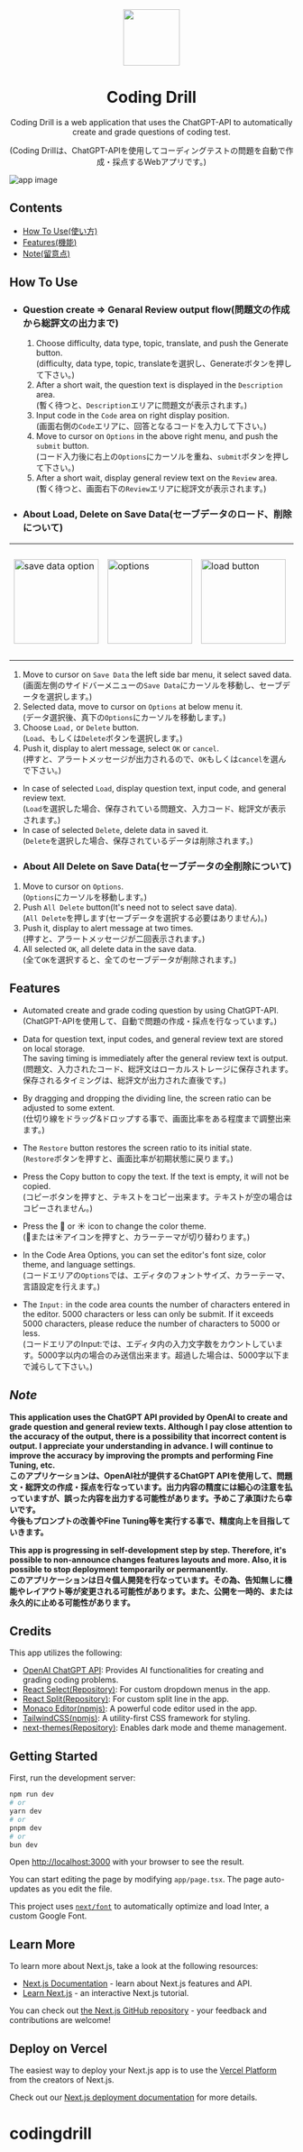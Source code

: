 <div align="center">
  <Img src="public/images/appIcon.svg" width=100 height=100 />
  <h1>Coding Drill</h1>
</div>

<div align="center">
  <p>Coding Drill is a web application that uses the ChatGPT-API to automatically create and grade questions of coding test.</p>
  <p>(Coding Drillは、ChatGPT-APIを使用してコーディングテストの問題を自動で作成・採点するWebアプリです。)</p>
</div>

<img src="public/images/appImage.png" alt="app image" align="center">

## Contents

- [How To Use](#how-to-use)[(使い方)](#how-to-use)
- [Features](#features)[(機能)](#features)
- [Note](#note)[(留意点)](#note)

## How To Use

- ### Question create => Genaral Review output flow(問題文の作成から総評文の出力まで)

  1. Choose difficulty, data type, topic, translate, and push the Generate button.  
     (difficulty, data type, topic, translateを選択し、Generateボタンを押して下さい。)
  2. After a short wait, the question text is displayed in the `Description` area.  
     (暫く待つと、`Description`エリアに問題文が表示されます。)
  3. Input code in the `Code` area on right display position.  
     (画面右側の`Code`エリアに、回答となるコードを入力して下さい。)
  4. Move to cursor on `Options` in the above right menu, and push the `submit` button.  
     (コード入力後に右上の`Options`にカーソルを重ね、`submit`ボタンを押して下さい。)
  5. After a short wait, display general review text on the `Review` area.  
     (暫く待つと、画面右下の`Review`エリアに総評文が表示されます。)

- ### About Load, Delete on Save Data(セーブデータのロード、削除について)

<table align="center">
  <tr>
    <td>
      <img src="public/images/saveDataOption.png" alt="save data option" width="150" />
    </td>
    <td>
      <img src="public/images/options.png" alt="options" width="150" />
    </td>
    <td>
      <img src="public/images/loadButton_etc.png" alt="load button" width="150" />
    </td>
    <td>
      <img src="public/images/savedata.png" alt="savedata image" style="width: 200px; height: auto;" />
    </td>
  </tr>
</table>

1. Move to cursor on `Save Data` the left side bar menu, it select saved data.  
   (画面左側のサイドバーメニューの`Save Data`にカーソルを移動し、セーブデータを選択します。)
2. Selected data, move to cursor on `Options` at below menu it.  
   (データ選択後、真下の`Options`にカーソルを移動します。)
3. Choose `Load,` or `Delete` button.  
   (`Load`、もしくは`Delete`ボタンを選択します。)
4. Push it, display to alert message, select `OK` or `cancel`.  
   (押すと、アラートメッセージが出力されるので、`OK`もしくは`cancel`を選んで下さい。)

- In case of selected `Load`, display question text, input code, and general review text.  
  (`Load`を選択した場合、保存されている問題文、入力コード、総評文が表示されます。)
- In case of selected `Delete`, delete data in saved it.  
  (`Delete`を選択した場合、保存されているデータは削除されます。)
- ### About All Delete on Save Data(セーブデータの全削除について)

1. Move to cursor on `Options`.  
   (`Options`にカーソルを移動します。)
2. Push `All Delete` button(It's need not to select save data).  
   (`All Delete`を押します(セーブデータを選択する必要はありません)。)
3. Push it, display to alert message at two times.  
   (押すと、アラートメッセージが二回表示されます。)
4. All selected `OK`, all delete data in the save data.  
   (全て`OK`を選択すると、全てのセーブデータが削除されます。)

## Features

- Automated create and grade coding question by using ChatGPT-API.  
  (ChatGPT-APIを使用して、自動で問題の作成・採点を行なっています。)

- Data for question text, input codes, and general review text are stored on local storage.  
  The saving timing is immediately after the general review text is output.  
  (問題文、入力されたコード、総評文はローカルストレージに保存されます。  
  保存されるタイミングは、総評文が出力された直後です。)

- By dragging and dropping the dividing line, the screen ratio can be adjusted to some extent.  
  (仕切り線をドラッグ&ドロップする事で、画面比率をある程度まで調整出来ます。)

- The `Restore` button restores the screen ratio to its initial state.  
  (`Restore`ボタンを押すと、画面比率が初期状態に戻ります。)

- Press the Copy button to copy the text. If the text is empty, it will not be copied.  
  (コピーボタンを押すと、テキストをコピー出来ます。テキストが空の場合はコピーされません。)

- Press the 🌙 or ☀️ icon to change the color theme.  
  (🌙または☀️アイコンを押すと、カラーテーマが切り替わります。)

- In the Code Area Options, you can set the editor's font size, color theme, and language settings.  
  (コードエリアの`Options`では、エディタのフォントサイズ、カラーテーマ、言語設定を行えます。)

- The `Input:` in the code area counts the number of characters entered in the editor. 5000 characters or less can only be submit. If it exceeds 5000 characters, please reduce the number of characters to 5000 or less.  
  (コードエリアのInput:では、エディタ内の入力文字数をカウントしています。5000字以内の場合のみ送信出来ます。超過した場合は、5000字以下まで減らして下さい。)

## _Note_

**This application uses the ChatGPT API provided by OpenAI to create and grade question and general review texts. Although I pay close attention to the accuracy of the output, there is a possibility that incorrect content is output. I appreciate your understanding in advance.
I will continue to improve the accuracy by improving the prompts and performing Fine Tuning, etc.**  
**このアプリケーションは、OpenAI社が提供するChatGPT APIを使用して、問題文・総評文の作成・採点を行なっています。出力内容の精度には細心の注意を払っていますが、誤った内容を出力する可能性があります。予めこ了承頂けたら幸いです。**  
**今後もプロンプトの改善やFine Tuning等を実行する事で、精度向上を目指していきます。**

**This app is progressing in self-development step by step. Therefore, it's possible to non-announce changes features layouts and more. Also, it is possible to stop deployment temporarily or permanently.**  
**このアプリケーションは日々個人開発を行なっています。その為、告知無しに機能やレイアウト等が変更される可能性があります。また、公開を一時的、または永久的に止める可能性があります。**

## Credits

This app utilizes the following:

- [OpenAI ChatGPT API](https://openai.com/): Provides AI functionalities for creating and grading coding problems.
- [React Select](https://react-select.com/home)[(Repository)](https://github.com/JedWatson/react-select): For custom dropdown menus in the app.
- [React Split](https://split.js.org/)[(Repository)](https://github.com/nathancahill/split/tree/master/packages/react-split): For custom split line in the app.
- [Monaco Editor](https://microsoft.github.io/monaco-editor)[(npmjs)](https://www.npmjs.com/package/monaco-editor): A powerful code editor used in the app.
- [TailwindCSS](https://tailwindcss.com/)[(npmjs)](https://www.npmjs.com/package/tailwindcss): A utility-first CSS framework for styling.
- [next-themes](https://www.npmjs.com/package/next-themes)[(Repository)](https://github.com/pacocoursey/next-themes#readme): Enables dark mode and theme management.

## Getting Started

First, run the development server:

```bash
npm run dev
# or
yarn dev
# or
pnpm dev
# or
bun dev
```

Open [http://localhost:3000](http://localhost:3000) with your browser to see the result.

You can start editing the page by modifying `app/page.tsx`. The page auto-updates as you edit the file.

This project uses [`next/font`](https://nextjs.org/docs/basic-features/font-optimization) to automatically optimize and load Inter, a custom Google Font.

## Learn More

To learn more about Next.js, take a look at the following resources:

- [Next.js Documentation](https://nextjs.org/docs) - learn about Next.js features and API.
- [Learn Next.js](https://nextjs.org/learn) - an interactive Next.js tutorial.

You can check out [the Next.js GitHub repository](https://github.com/vercel/next.js/) - your feedback and contributions are welcome!

## Deploy on Vercel

The easiest way to deploy your Next.js app is to use the [Vercel Platform](https://vercel.com/new?utm_medium=default-template&filter=next.js&utm_source=create-next-app&utm_campaign=create-next-app-readme) from the creators of Next.js.

Check out our [Next.js deployment documentation](https://nextjs.org/docs/deployment) for more details.

# codingdrill
